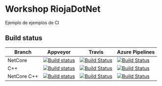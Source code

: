 # Workshop RiojaDotNet

Ejemplo de ejemplos de CI

## Build status

|Branch|Appveyor|Travis|Azure Pipelines|
|------|--------|------|---------------|
|NetCore|[![Build status](https://ci.appveyor.com/api/projects/status/3y9e1wt7h9oo11g4/branch/netcore?svg=true)](https://ci.appveyor.com/project/kabestrus/workshop-riojadotnet/branch/netcore)|[![Build Status](https://travis-ci.org/JorTurFer/Workshop_RiojaDotNet.svg?branch=NetCore)](https://travis-ci.org/JorTurFer/Workshop_RiojaDotNet)|[![Build Status](https://dev.azure.com/JorTurFer/Workshop_RiojaDotNet/_apis/build/status/JorTurFer.Workshop_RiojaDotNet?branchName=NetCore)](https://dev.azure.com/JorTurFer/Workshop_RiojaDotNet/_build/latest?definitionId=6&branchName=NetCore)|
|C++|[![Build status](https://ci.appveyor.com/api/projects/status/3y9e1wt7h9oo11g4/branch/c++?svg=true)](https://ci.appveyor.com/project/kabestrus/workshop-riojadotnet/branch/c++)|[![Build Status](https://travis-ci.org/JorTurFer/Workshop_RiojaDotNet.svg?branch=C%2B%2B)](https://travis-ci.org/JorTurFer/Workshop_RiojaDotNet)|[![Build Status](https://dev.azure.com/JorTurFer/Workshop_RiojaDotNet/_apis/build/status/JorTurFer.Workshop_RiojaDotNet?branchName=C++)](https://dev.azure.com/JorTurFer/Workshop_RiojaDotNet/_build/latest?definitionId=6&branchName=C++)|
|NetCore C++|[![Build status](https://ci.appveyor.com/api/projects/status/3y9e1wt7h9oo11g4/branch/netcorec++?svg=true)](https://ci.appveyor.com/project/kabestrus/workshop-riojadotnet/branch/netcorec++)|[![Build Status](https://travis-ci.org/JorTurFer/Workshop_RiojaDotNet.svg?branch=NetCoreC%2B%2B)](https://travis-ci.org/JorTurFer/Workshop_RiojaDotNet)|[![Build Status](https://dev.azure.com/JorTurFer/Workshop_RiojaDotNet/_apis/build/status/JorTurFer.Workshop_RiojaDotNet?branchName=NetCoreC++)](https://dev.azure.com/JorTurFer/Workshop_RiojaDotNet/_build/latest?definitionId=6&branchName=NetCoreC++)|

